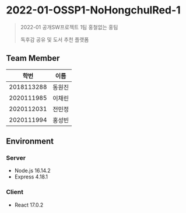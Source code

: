# 2022-01-OSSP1-NoHongchulRed-1
> 2022-01 공개SW프로젝트 1팀 홍철없는 홍팀
> 
> 독후감 공유 및 도서 추천 플랫폼

## Team Member

|학번|이름|
|------|---|
|2018113288|동원진|
|2020111985|이채린|
|2020112031|전민정|
|2020111994|홍성빈|


## Environment
### Server
- Node.js 16.14.2
- Express 4.18.1
### Client
- React 17.0.2
